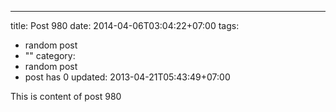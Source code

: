 ---
title: Post 980
date: 2014-04-06T03:04:22+07:00
tags:
  - random post
  - ""
category:
  - random post
  - post has 0
updated: 2013-04-21T05:43:49+07:00

This is content of post 980